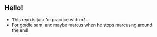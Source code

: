 ## Hello!
* This repo is just for practice with m2.
* For gordie sam, and maybe marcus when he stops marcusing around
the end!

